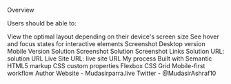 Overview

Users should be able to:

View the optimal layout depending on their device's screen size
See hover and focus states for interactive elements
Screenshot
Desktop version	Mobile Version
Solution Screenshot	Solution Screenshot
Links
Solution URL: solution URL
Live Site URL: live site URL
My process
Built with
Semantic HTML5 markup
CSS custom properties
Flexbox
CSS Grid
Mobile-first workflow
Author
Website - Mudasirparra.live
Twitter - @MudasirAshraf10
